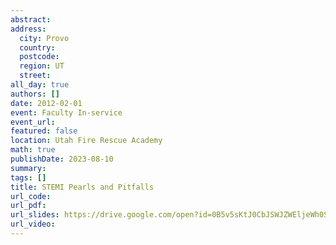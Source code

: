 ```yaml
---
abstract: 
address:
  city: Provo
  country:
  postcode: 
  region: UT
  street: 
all_day: true
authors: []
date: 2012-02-01
event: Faculty In-service
event_url: 
featured: false
location: Utah Fire Rescue Academy
math: true
publishDate: 2023-08-10
summary: 
tags: []
title: STEMI Pearls and Pitfalls
url_code: 
url_pdf: 
url_slides: https://drive.google.com/open?id=0B5v5sKtJ0CbJSWJZWEljeWh0SlU
url_video: 
---
```

